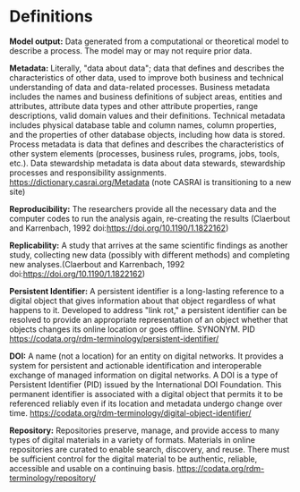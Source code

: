 # Definitions
**Model output:** Data generated from a computational or theoretical model to describe a process. The model may or may not require prior data.

**Metadata:** Literally, "data about data"; data that defines and describes the characteristics of other data, used to improve both business and technical understanding of data and data-related processes. Business metadata includes the names and business definitions of subject areas, entities and attributes, attribute data types and other attribute properties, range descriptions, valid domain values and their definitions. Technical metadata includes physical database table and column names, column properties, and the properties of other database objects, including how data is stored. Process metadata is data that defines and describes the characteristics of other system elements (processes, business rules, programs, jobs, tools, etc.). Data stewardship metadata is data about data stewards, stewardship processes and responsibility assignments. https://dictionary.casrai.org/Metadata (note CASRAI is transitioning to a new site)

**Reproducibility:** The researchers provide all the necessary data and the computer codes to run the analysis again, re-creating the results (Claerbout and Karrenbach,  1992 doi:https://doi.org/10.1190/1.1822162)

**Replicability:** A study that arrives at the same scientific findings as another study, collecting new data (possibly with different methods) and completing new analyses.(Claerbout and Karrenbach,  1992 doi:https://doi.org/10.1190/1.1822162)

**Persistent Identifier:** A persistent identifier is a long-lasting reference to a digital object that gives information about that object regardless of what happens to it. Developed to address "link rot," a persistent identifier can be resolved to provide an appropriate representation of an object whether that objects changes its online location or goes offline. SYNONYM. PID https://codata.org/rdm-terminology/persistent-identifier/ 

**DOI:** A name (not a location) for an entity on digital networks. It provides a system for persistent and actionable identification and interoperable exchange of managed information on digital networks. A DOI is a type of Persistent Identifier (PID) issued by the International DOI Foundation. This permanent identifier is associated with a digital object that permits it to be referenced reliably even if its location and metadata undergo change over time. https://codata.org/rdm-terminology/digital-object-identifier/ 

**Repository:** Repositories preserve, manage, and provide access to many types of digital materials in a variety of formats. Materials in online repositories are curated to enable search, discovery, and reuse. There must be sufficient control for the digital material to be authentic, reliable, accessible and usable on a continuing basis. https://codata.org/rdm-terminology/repository/ 
